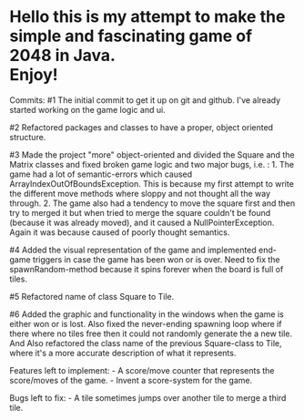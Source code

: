 <h1>Hello this is my attempt to make the simple and fascinating game of 2048 in Java. <br>
Enjoy!</h1>

Commits:
#1 The initial commit to get it up on git and github. I've already started working on the game logic and ui.

#2 Refactored packages and classes to have a proper, object oriented structure.

#3 Made the project "more" object-oriented and divided the Square and the Matrix classes and fixed broken game logic and two major bugs, i.e. :
    1. The game had a lot of semantic-errors which caused ArrayIndexOutOfBoundsException. This is because my first attempt to write the different move methods where sloppy and not thought all the way through.
    2. The game also had a tendency to move the square first and then try to merged it but when tried to merge the square couldn't be found (because it was already moved), and it caused a NullPointerException. Again it was because caused of poorly thought semantics.

#4 Added the visual representation of the game and implemented end-game triggers in case the game has been won or is over. Need to fix the spawnRandom-method because it spins forever when the board is full of tiles.

#5 Refactored name of class Square to Tile.

#6 Added the graphic and functionality in the windows when the game is either won or is lost.
       Also fixed the never-ending spawning loop where if there where no tiles free then it could not randomly generate the a new tile.
        And Also refactored the class name of the previous Square-class to Tile, where it's a more accurate description of what it represents.

Features left to implement:
    - A score/move counter that represents the score/moves of the game.
    - Invent a score-system for the game.

Bugs left to fix:
    - A tile sometimes jumps over another tile to merge a third tile.

